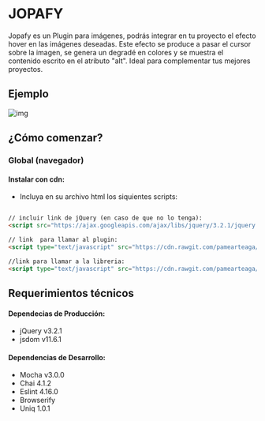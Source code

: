 # JOPAFY

Jopafy es un Plugin para imágenes, podrás integrar en tu proyecto el efecto hover en las imágenes deseadas. Este efecto se produce a pasar el cursor sobre la imagen, se genera un degradé en colores y se muestra el contenido escrito en el atributo "alt". Ideal para complementar tus mejores proyectos.

## Ejemplo

![img](https://image.ibb.co/i4hsKG/Fire_Shot_Capture_23_Jopafy_file_C_Users_Toshiba_Desktop_L.png)

## ¿Cómo comenzar?

### Global (navegador)

#### Instalar con cdn:
- Incluya en su archivo html los siquientes scripts:
```html

// incluir link de jQuery (en caso de que no lo tenga):
<script src="https://ajax.googleapis.com/ajax/libs/jquery/3.2.1/jquery.min.js"></script>

// link  para llamar al plugin:
<script type="text/javascript" src="https://cdn.rawgit.com/pamearteaga/cardify/jopafy/src/cardify.js"></script>

//link para llamar a la libreria:
<script type="text/javascript" src="https://cdn.rawgit.com/pamearteaga/cardify/jopafy/lib/main.js"></script>
```


## Requerimientos técnicos

#### Dependecias de Producción:
 - jQuery v3.2.1
 - jsdom v11.6.1

#### Dependencias de Desarrollo:
 - Mocha v3.0.0
 - Chai 4.1.2
 - Eslint 4.16.0
 - Browserify 
 - Uniq 1.0.1


